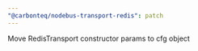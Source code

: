 ```yaml
---
"@carbonteq/nodebus-transport-redis": patch
---
```


Move RedisTransport constructor params to cfg object
